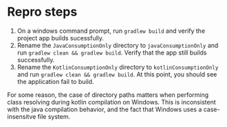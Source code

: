# Repro steps

1. On a windows command prompt, run `gradlew build` and verify the project app builds sucessfully.
2. Rename the `JavaConsumptionOnly` directory to `javaConsumptionOnly` and run `gradlew clean && gradlew build`. Verify that the app still builds successfully.
3. Rename the `KotlinConsumptionOnly` directory to `kotlinConsumptionOnly` and run `gradlew clean && gradlew build`. At this point, you should see the application fail to build.

For some reason, the case of directory paths matters when performing class resolving during kotlin compilation on Windows. This is inconsistent with the java compilation behavior, and the fact that Windows uses a case-insensitve file system.